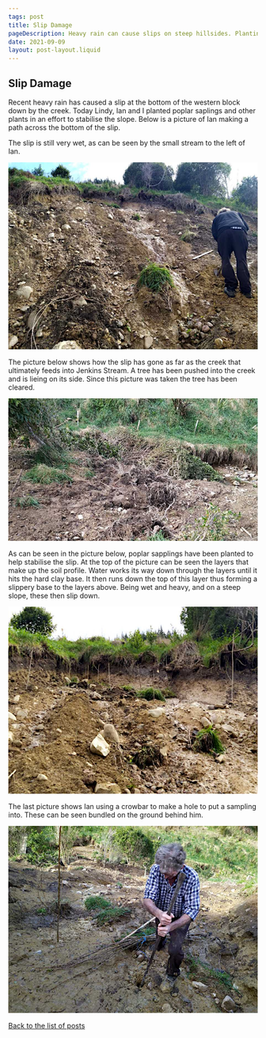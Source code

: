 ```yaml
---
tags: post
title: Slip Damage
pageDescription: Heavy rain can cause slips on steep hillsides. Planting poplars or willows can help stablelise the ground.
date: 2021-09-09
layout: post-layout.liquid
---
```


## Slip Damage

Recent heavy rain has caused a slip at the bottom of the western block down by the creek. Today Lindy, Ian and I planted poplar saplings and other plants in an effort to stabilise the slope. Below is a picture of Ian making a path across the bottom of the slip. 

The slip is still very wet, as can be seen by the small stream to the left of Ian.

![Picture of Ian making a path across the bottom of the slip](/assets/images/news/slip-damage/ian-making-path.jpg)

The picture below shows how the slip has gone as far as the creek that ultimately feeds into Jenkins Stream. A tree has been pushed into the creek and is lieing on its side. Since this picture was taken the tree has been cleared.

<img src="/assets/images/news/slip-damage/slip-damage-to-creek.jpg" alt="Picture of slip damage to creek" loading="lazy">

As can be seen in the picture below, poplar sapplings have been planted to help stabilise the slip. At the top of the picture can be seen the layers that make up the soil profile. Water works its way down through the layers until it hits the hard clay base. It then runs down the top of this layer thus forming a slippery base to the layers above. Being wet and heavy, and on a steep slope, these then slip down.

<img src="/assets/images/news/slip-damage/top-of-slip.jpg" alt="Picture of the top of the slip showing sapplings and soil profile" loading="lazy">

The last picture shows Ian using a crowbar to make a hole to put a sampling into. These can be seen bundled on the ground behind him.

<img src="/assets/images/news/slip-damage/ian-making-hole.jpg" alt="Picture of Ian making a hole with a crowbar" loading="lazy">


[Back to the list of posts](/postlist)

<p>&nbsp;</p>
